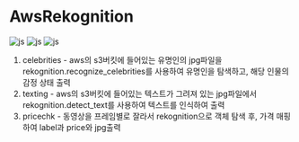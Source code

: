 # AwsRekognition

![js](https://img.shields.io/badge/amazonaws-569A31?style=for-the-badge&logo=amazonaws&logoColor=white)
![js](https://img.shields.io/badge/amazons3-232F3E?style=for-the-badge&logo=amazons3&logoColor=white)
![js](https://img.shields.io/badge/Python-3776AB?style=for-the-badge&logo=Python&logoColor=white)



1. celebrities - aws의 s3버킷에 들어있는 유명인의 jpg파일을 rekognition.recognize_celebrities를 사용하여 유명인을 탐색하고, 해당 인물의 감정 상태 출력
2. texting - aws의 s3버킷에 들어있는 텍스트가 그려져 있는 jpg파일에서 rekognition.detect_text를 사용하여 텍스트를 인식하여 출력
3. pricechk - 동영상을 프레임별로 잘라서 rekognition으로 객체 탐색 후, 가격 매핑하여 label과 price와 jpg출력
